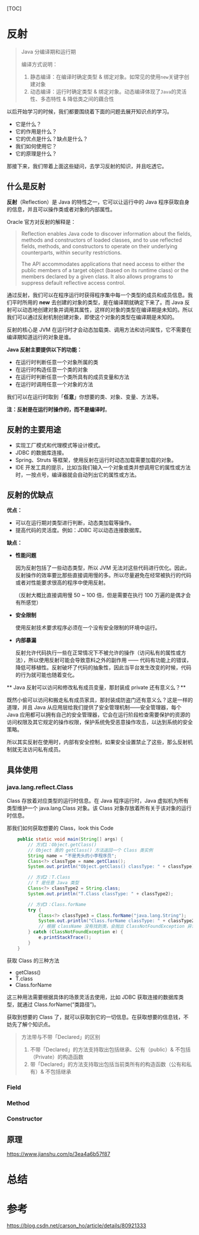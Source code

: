 [TOC]

# 反射

> Java 分编译期和运行期
>
> 编译方式说明：
>
> 1. 静态编译：在编译时确定类型 & 绑定对象。如常见的使用`new`关键字创建对象
> 2. 动态编译：运行时确定类型 & 绑定对象。动态编译体现了`Java`的灵活性、多态特性 & 降低类之间的藕合性

以后开始学习的时候，我们都要围绕着下面的问题去展开知识点的学习。

- 它是什么？
- 它的作用是什么？
- 它的优点是什么？缺点是什么？
- 我们如何使用它？
- 它的原理是什么？

那接下来，我们带着上面这些疑问，去学习反射的知识，并且吃透它。

## 什么是反射

**反射**（Reflection）是 Java 的特性之一，它可以让运行中的 Java 程序获取自身的信息，并且可以操作类或者对象的内部属性。

Oracle 官方对反射的解释是：

> Reflection enables Java code to discover information about the fields, methods and constructors of loaded classes, and to use reflected fields, methods, and constructors to operate on their underlying counterparts, within security restrictions. 
>
> The API accommodates applications that need access to either the public members of a target object (based on its runtime class) or the members declared by a given class. It also allows programs to suppress default reflective access control.

通过反射，我们可以在程序运行时获得程序集中每一个类型的成员和成员信息。我们平时所用的 **new** 去创建的对象的类型，是在编译期就确定下来了。而 Java 反射可以动态地创建对象并调用其属性，这样的对象的类型在编译期是未知的。所以我们可以通过反射机制创建对象，即使这个对象的类型在编译期是未知的。

反射的核心是 JVM 在运行时才会动态加载类、调用方法和访问属性，它不需要在编译期知道运行的对象是谁。

**Java 反射主要提供以下的功能：**

- 在运行时判断任意一个对象所属的类
- 在运行时构造任意一个类的对象
- 在运行时判断任意一个类所具有的成员变量和方法
- 在运行时调用任意一个对象的方法

我们可以在运行时取到「**任意**」你想要的类、对象、变量、方法等。

**注：反射是在运行时操作的，而不是编译时**。

## 反射的主要用途

- 实现工厂模式和代理模式等设计模式。
- JDBC 的数据库连接。
- Spring、Struts 等框架，使用反射在运行时动态加载需要加载的对象。
- IDE 开发工具的提示，比如当我们输入一个对象或类并想调用它的属性或方法时，一按点号，编译器就会自动列出它的属性或方法。

## 反射的优缺点

**优点：**

- 可以在运行期对类型进行判断，动态类加载等操作。
- 提高代码的灵活度。例如：JDBC 可以动态连接数据库。

**缺点：**

- **性能问题**

  因为反射包括了一些动态类型，所以 JVM 无法对这些代码进行优化。因此，反射操作的效率要比那些直接调用慢的多。所以尽量避免在经常被执行的代码或者对性能要求很高的程序中使用反射。

  （反射大概比直接调用慢 50 ~ 100 倍，但是需要在执行 100 万遍的是偶才会有所感觉）

- **安全限制**

  使用反射技术要求程序必须在一个没有安全限制的环境中运行。

- **内部暴漏**

  反射允许代码执行一些在正常情况下不被允许的操作（访问私有的属性或方法），所以使用反射可能会导致意料之外的副作用 —— 代码有功能上的错误，降低可移植性。反射破坏了代码的抽象性，因此当平台发生改变的时候，代码的行为就可能也随着变化。

** Java 反射可以访问和修改私有成员变量，那封装成 private 还有意义么？**

既然小偷可以访问和搬走私有成员家具，那封装成防盗门还有意义么？这是一样的道理，并且 Java 从应用层给我们提供了安全管理机制——安全管理器，每个 Java 应用都可以拥有自己的安全管理器，它会在运行阶段检查需要保护的资源的访问权限及其它规定的操作权限，保护系统免受恶意操作攻击，以达到系统的安全策略。

所以其实反射在使用时，内部有安全控制，如果安全设置禁止了这些，那么反射机制就无法访问私有成员。

## 具体使用

### java.lang.reflect.Class

Class 存放着对应类型的运行时信息。在 Java 程序运行时，Java 虚拟机为所有类型维护一个 java.lang.Class 对象。该 Class 对象存放着所有关于该对象的运行时信息。

那我们如何获取想要的 Class，look this Code

```java
    public static void main(String[] args) {
        // 方式1：Object.getClass()
        // Object 类的 getClass() 方法返回一个 Class 类实例
        String name = "不是秃头的小李程序员";
        Class<?> classType = name.getClass();
        System.out.println("Object.getClass() classType: " + classType);

        // 方式2：T.Class
        // T 是任意 Java 类型
        Class<?> classType2 = String.class;
        System.out.println("T.Class classType: " + classType2);

        // 方式3：Class.forName
        try {
            Class<?> classType3 = Class.forName("java.lang.String");
            System.out.println("Class.forName classType: " + classType2);
            // 根据 className 没有找到类，会抛出 ClassNotFoundException 异常
        } catch (ClassNotFoundException e) {
            e.printStackTrace();
        }
    }
```

获取 Class 的三种方法

- getClass()
- T.class
- Class.forName

这三种用法需要根据具体的场景灵活去使用，比如 JDBC 获取连接的数据库类型，就通过 Class.forName(“类路径”)。

获取到想要的 Class 了，就可以获取到它的一切信息。在获取想要的信息钱，不妨先了解个知识点。

> 方法带与不带「Declared」的区别
>
> 1. 不带「Declared」的方法支持取出包括继承、公有（public）& 不包括（Private）的构造函数
> 2. 带「Declared」的方法支持取出包括当前类所有的构造函数（公有和私有）& 不包括继承

### Field



### Method

### Constructor

## 原理

https://www.jianshu.com/p/3ea4a6b57f87

# 总结

# 参考

https://blog.csdn.net/carson_ho/article/details/80921333